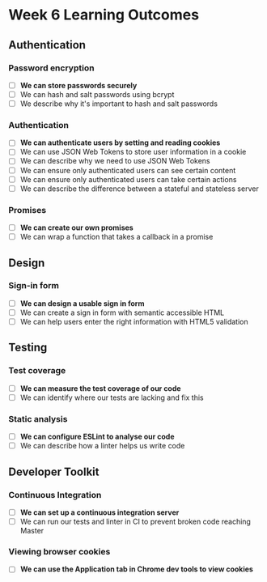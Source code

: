 # Week 6 Learning Outcomes

## Authentication

### Password encryption

- [ ] **We can store passwords securely**
- [ ] We can hash and salt passwords using bcrypt
- [ ] We describe why it's important to hash and salt passwords

### Authentication

- [ ] **We can authenticate users by setting and reading cookies**
- [ ] We can use JSON Web Tokens to store user information in a cookie
- [ ] We can describe why we need to use JSON Web Tokens
- [ ] We can ensure only authenticated users can see certain content
- [ ] We can ensure only authenticated users can take certain actions
- [ ] We can describe the difference between a stateful and stateless server

### Promises

- [ ] **We can create our own promises**
- [ ] We can wrap a function that takes a callback in a promise

## Design

### Sign-in form

- [ ] **We can design a usable sign in form**
- [ ] We can create a sign in form with semantic accessible HTML
- [ ] We can help users enter the right information with HTML5 validation

## Testing

### Test coverage

- [ ] **We can measure the test coverage of our code**
- [ ] We can identify where our tests are lacking and fix this

### Static analysis

- [ ] **We can configure ESLint to analyse our code**
- [ ] We can describe how a linter helps us write code

## Developer Toolkit

### Continuous Integration

- [ ] **We can set up a continuous integration server**
- [ ] We can run our tests and linter in CI to prevent broken code reaching Master

### Viewing browser cookies

- [ ] **We can use the Application tab in Chrome dev tools to view cookies**

